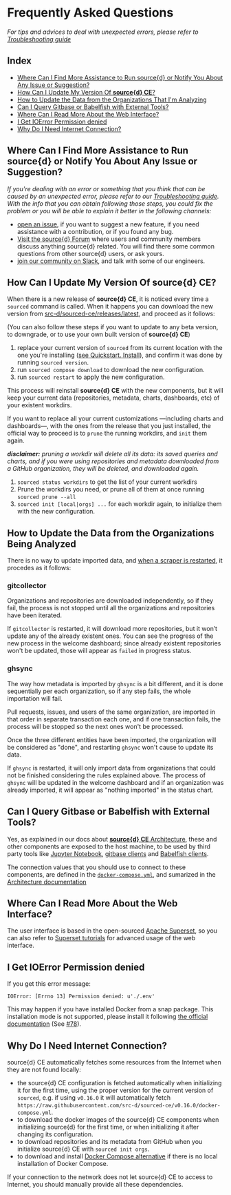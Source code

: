 # Frequently Asked Questions

_For tips and advices to deal with unexpected errors, please refer to [Troubleshooting guide](./troubleshooting.md)_

## Index

- [Where Can I Find More Assistance to Run source{d} or Notify You About Any Issue or Suggestion?](#where-can-i-find-more-assistance-to-run-source-d-or-notify-you-about-any-issue-or-suggestion)
- [How Can I Update My Version Of **source{d} CE**?](#how-can-i-update-my-version-of-source-d-ce)
- [How to Update the Data from the Organizations That I'm Analyzing](#how-to-update-the-data-from-the-organizations-being-analyzed)
- [Can I Query Gitbase or Babelfish with External Tools?](#can-i-query-gitbase-or-babelfish-with-external-tools)
- [Where Can I Read More About the Web Interface?](#where-can-i-read-more-about-the-web-interface)
- [I Get IOError Permission denied](#i-get-ioerror-permission-denied)
- [Why Do I Need Internet Connection?](#why-do-i-need-internet-connection)


## Where Can I Find More Assistance to Run source{d} or Notify You About Any Issue or Suggestion?

_If you're dealing with an error or something that you think that can be caused
by an unexpected error, please refer to our [Troubleshooting guide](./troubleshooting.md).
With the info that you can obtain following those steps, you could fix the problem
or you will be able to explain it better in the following channels:_

* [open an issue](https://github.com/src-d/sourced-ce/issues), if you want to
suggest a new feature, if you need assistance with a contribution, or if you
found any bug.
* [Visit the source{d} Forum](https://forum.sourced.tech) where users and community
members discuss anything source{d} related. You will find there some common questions
from other source{d} users, or ask yours.
* [join our community on Slack](https://sourced-community.slack.com/join/shared_invite/enQtMjc4Njk5MzEyNzM2LTFjNzY4NjEwZGEwMzRiNTM4MzRlMzQ4MmIzZjkwZmZlM2NjODUxZmJjNDI1OTcxNDAyMmZlNmFjODZlNTg0YWM),
and talk with some of our engineers.


## How Can I Update My Version Of source{d} CE?

When there is a new release of **source{d} CE**, it is noticed every time a `sourced`
command is called. When it happens you can download the new version from
[src-d/sourced-ce/releases/latest](https://github.com/src-d/sourced-ce/releases/latest),
and proceed as it follows:

(You can also follow these steps if you want to update to any beta version, to
downgrade, or to use your own built version of **source{d} CE**)

1. replace your current version of `sourced` from its current location with the
one you're installing ([see Quickstart. Install](quickstart/2-install-sourced.md)),
and confirm it was done by running `sourced version`.
1. run `sourced compose download` to download the new configuration.
1. run `sourced restart` to apply the new configuration.

This process will reinstall **source{d} CE** with the new components, but it will
keep your current data (repositories, metadata, charts, dashboards, etc) of your
existent workdirs.

If you want to replace all your current customizations &mdash;including charts and
dashboards&mdash;, with the ones from the release that you just installed, the
official way to proceed is to `prune` the running workdirs, and `init` them again.

_**disclaimer:** pruning a workdir will delete all its data: its saved queries
and charts, and if you were using repositories and metadata downloaded from a
GitHub organization, they will be deleted, and downloaded again._

1. `sourced status workdirs` to get the list of your current workdirs
1. Prune the workdirs you need, or prune all of them at once running
`sourced prune --all`
1. `sourced init [local|orgs] ...` for each workdir again, to initialize them with
the new configuration.


## How to Update the Data from the Organizations Being Analyzed

There is no way to update imported data, and
[when a scraper is restarted](./troubleshooting.md#how-can-i-restart-one-scraper),
it procedes as it follows:

### gitcollector

Organizations and repositories are downloaded independently, so if they fail,
the process is not stopped until all the organizations and repositories have been
iterated.

If `gitcollector` is restarted, it will download more repositories, but it won’t
update any of the already existent ones. You can see the progress of the new process
in the welcome dashboard; since already existent repositories won't be updated,
those will appear as `failed` in progress status.

### ghsync

The way how metadata is imported by `ghsync` is a bit different, and it is done
sequentially per each organization, so if any step fails, the whole importation
will fail.

Pull requests, issues, and users of the same organization, are imported in that
order in separate transaction each one, and if one transaction fails, the process
will be stopped so the next ones won't be processed.

Once the three different entities have been imported, the organization will be
considered as "done", and restarting `ghsync` won't cause to update its data.

If `ghsync` is restarted, it will only import data from organizations that could
not be finished considering the rules explained above. The process of `ghsync`
will be updated in the welcome dashboard and if an organization was already
imported, it will appear as "nothing imported" in the status chart.


## Can I Query Gitbase or Babelfish with External Tools?

Yes, as explained in our docs about [**source{d} CE** Architecture](./architecture.md#docker-networking),
these and other components are exposed to the host machine, to be used by third
party tools like [Jupyter Notebook](https://jupyter.org/),
[gitbase clients](https://docs.sourced.tech/gitbase/using-gitbase/supported-clients)
and [Babelfish clients](https://docs.sourced.tech/babelfish/using-babelfish/clients).

The connection values that you should use to connect to these components, are
defined in the [`docker-compose.yml`](../docker-compose.yml), and sumarized in
the [Architecture documentation](./architecture.md#docker-networking)


## Where Can I Read More About the Web Interface?

The user interface is based in the open-sourced [Apache Superset](http://superset.apache.org),
so you can also refer to [Superset tutorials](http://superset.apache.org/tutorial.html)
for advanced usage of the web interface.


## I Get IOError Permission denied

If you get this error message:

```
IOError: [Errno 13] Permission denied: u'./.env'
```

This may happen if you have installed Docker from a snap package. This installation mode is not supported, please install it following [the official documentation](./quickstart/1-install-requirements.md#install-docker) (See [#78](https://github.com/src-d/sourced-ce/issues/78)).


## Why Do I Need Internet Connection?

source{d} CE automatically fetches some resources from the Internet when they are not found locally:

- the source{d} CE configuration is fetched automatically when initializing it for the first time, using the proper version for the current version of `sourced`, e.g. if using `v0.16.0` it will automatically fetch `https://raw.githubusercontent.com/src-d/sourced-ce/v0.16.0/docker-compose.yml`.
- to download the docker images of the source{d} CE components when initializing source{d} for the first time, or when initializing it after changing its configuration.
- to download repositories and its metadata from GitHub when you initialize source{d} CE with `sourced init orgs`.
- to download and install [Docker Compose alternative](#docker-compose) if there is no local installation of Docker Compose.

If your connection to the network does not let source{d} CE to access to Internet, you should manually provide all these dependencies.
